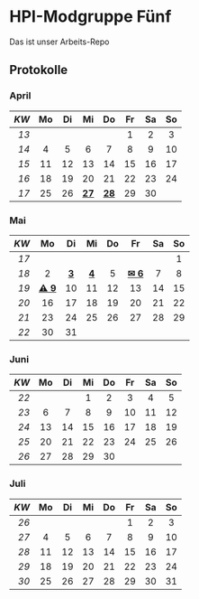 # HPI-Modgruppe Fünf

Das ist unser Arbeits-Repo

## Protokolle

### April
*KW*| Mo  | Di  | Mi  | Do  | Fr  | Sa  | So
---:|:---:|:---:|:---:|:---:|:---:|:---:|:---:
*13*|     |     |     |     | 1   | 2   | 3  
*14*| 4   | 5   | 6   | 7   | 8   | 9   | 10 
*15*| 11  | 12  | 13  | 14  | 15  | 16  | 17 
*16*| 18  | 19  | 20  | 21  | 22  | 23  | 24 
*17*| 25  | 26  | **[27](protokolle/2016-04-27.md)** | **[28](protokolle/2016-04-28.md)** | 29  | 30  

### Mai
*KW*| Mo  | Di  | Mi  | Do  | Fr  | Sa  | So
---:|:---:|:---:|:---:|:---:|:---:|:---:|:---:
*17*|     |     |     |     |     |     | 1  
*18*| 2   | **[3](protokolle/2016-05-03.md)**  | **[4](protokolle/2016-05-04.md)**   | 5   | **[✉ 6](# "15 Uhr: Deadline Texte und Abbildungen")**   | 7 |  8   
*19*| **[⚠ 9](# "Abgabe Ausbaustufe 0 Analysedokument")**  | 10  | 11  | 12  | 13  | 14  | 15 
*20*| 16  | 17  | 18  | 19  | 20  | 21  | 22 
*21*| 23  | 24  | 25  | 26  | 27  | 28  | 29
*22*| 30  | 31  |     |     |     |     |   

### Juni
*KW*| Mo  | Di  | Mi  | Do  | Fr  | Sa  | So
---:|:---:|:---:|:---:|:---:|:---:|:---:|:---:
*22*|     |     | 1   | 2   | 3   | 4   | 5  
*23*| 6   | 7   | 8   | 9   | 10  | 11  | 12  
*24*| 13  | 14  | 15  | 16  | 17  | 18  | 19 
*25*| 20  | 21  | 22  | 23  | 24  | 25  | 26 
*26*| 27  | 28  | 29  | 30  |     |     |   

### Juli
*KW*| Mo  | Di  | Mi  | Do  | Fr  | Sa  | So
---:|:---:|:---:|:---:|:---:|:---:|:---:|:---:
*26*|     |     |     |     | 1   | 2   | 3  
*27*| 4   | 5   | 6   | 7   | 8   | 9   | 10 
*28*| 11  | 12  | 13  | 14  | 15  | 16  | 17 
*29*| 18  | 19  | 20  | 21  | 22  | 23  | 24 
*30*| 25  | 26  | 27  | 28  | 29  | 30  | 31
